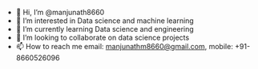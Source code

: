 - 👋 Hi, I’m @manjunath8660
- 👀 I’m interested in Data science and machine learning
- 🌱 I’m currently learning Data science and engineering
- 💞️ I’m looking to collaborate on data science projects
- 📫 How to reach me email: manjunathm8660@gmail.com, mobile: +91-8660526096

<!---
manjunath8660/manjunath8660 is a ✨ special ✨ repository because its `README.md` (this file) appears on your GitHub profile.
You can click the Preview link to take a look at your changes.
--->
